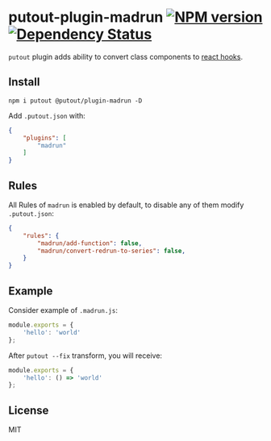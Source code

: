 # putout-plugin-madrun [![NPM version][NPMIMGURL]][NPMURL] [![Dependency Status][DependencyStatusIMGURL]][DependencyStatusURL]

[NPMIMGURL]:                https://img.shields.io/npm/v/@putout/plugin-madrun.svg?style=flat&longCache=true
[NPMURL]:                   https://npmjs.org/package/@putout/plugin-madrun"npm"

[DependencyStatusURL]:      https://david-dm.org/coderaiser/putout?path=packages/plugin-madrun
[DependencyStatusIMGURL]:   https://david-dm.org/coderaiser/putout.svg?path=packages/plugin-madrun

`putout` plugin adds ability to convert class components to [react hooks](https://reactjs.org/docs/hooks-intro.html).

## Install

```
npm i putout @putout/plugin-madrun -D
```

Add `.putout.json` with:

```json
{
    "plugins": [
        "madrun"
    ]
}
```

## Rules

All Rules of `madrun` is enabled by default, to disable any of them modify `.putout.json`:

```json
{
    "rules": {
        "madrun/add-function": false,
        "madrun/convert-redrun-to-series": false,
    }
}
```

## Example

Consider example of `.madrun.js`:

```js
module.exports = {
    'hello': 'world'
};

```

After `putout --fix` transform, you will receive:

```js
module.exports = {
    'hello': () => 'world'
};
```

## License

MIT


